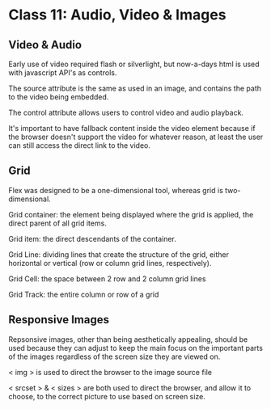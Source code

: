 # Class 11: Audio, Video & Images

## Video & Audio

Early use of video required flash or silverlight, but now-a-days html is used with javascript API's as controls.

The source attribute is the same as used in an image, and contains the path to the video being embedded.

The control attribute allows users to control video and audio playback.  

It's important to have fallback content inside the video element because if the browser doesn't support the video for whatever reason, at least the user can still access the direct link to the video.

## Grid

Flex was designed to be a one-dimensional tool, whereas grid is two-dimensional.

Grid container:  the element being displayed where the grid is applied, the direct parent of all grid items.

Grid item:  the direct descendants of the container.

Grid Line:  dividing lines that create the structure of the grid, either horizontal or vertical (row or column grid lines, respectively).

Grid Cell:  the space between 2 row and 2 column grid lines

Grid Track:  the entire column or row of a grid

## Responsive Images

Repsonsive images, other than being aesthetically appealing, should be used because they can adjust to keep the main focus on the important parts of the images regardless of the screen size they are viewed on.  

< img > is used to direct the browser to the image source file

< srcset > & < sizes > are both used to direct the browser, and allow it to choose, to the correct picture to use based on screen size.

